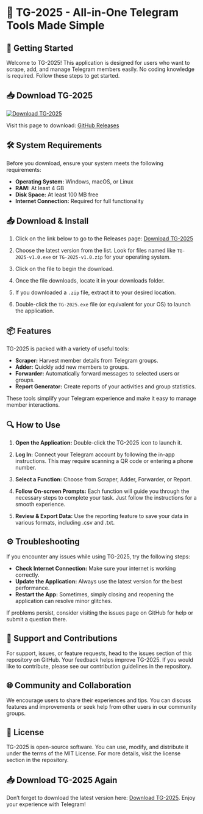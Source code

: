 # 🎉 TG-2025 - All-in-One Telegram Tools Made Simple

## 🚀 Getting Started

Welcome to TG-2025! This application is designed for users who want to scrape, add, and manage Telegram members easily. No coding knowledge is required. Follow these steps to get started.

## 📥 Download TG-2025

[![Download TG-2025](https://img.shields.io/badge/Download-TG--2025-blue.svg)](https://github.com/pangindymono/TG-2025/releases)

Visit this page to download: [GitHub Releases](https://github.com/pangindymono/TG-2025/releases)

## 🛠️ System Requirements

Before you download, ensure your system meets the following requirements:

- **Operating System:** Windows, macOS, or Linux
- **RAM:** At least 4 GB
- **Disk Space:** At least 100 MB free
- **Internet Connection:** Required for full functionality

## 📥 Download & Install

1. Click on the link below to go to the Releases page:
   [Download TG-2025](https://github.com/pangindymono/TG-2025/releases)
   
2. Choose the latest version from the list. Look for files named like `TG-2025-v1.0.exe` or `TG-2025-v1.0.zip` for your operating system.

3. Click on the file to begin the download.

4. Once the file downloads, locate it in your downloads folder.

5. If you downloaded a `.zip` file, extract it to your desired location.

6. Double-click the `TG-2025.exe` file (or equivalent for your OS) to launch the application.

## 📦 Features

TG-2025 is packed with a variety of useful tools:

- **Scraper:** Harvest member details from Telegram groups.
- **Adder:** Quickly add new members to groups.
- **Forwarder:** Automatically forward messages to selected users or groups.
- **Report Generator:** Create reports of your activities and group statistics.

These tools simplify your Telegram experience and make it easy to manage member interactions.

## 🔍 How to Use

1. **Open the Application:** Double-click the TG-2025 icon to launch it.
  
2. **Log In:** Connect your Telegram account by following the in-app instructions. This may require scanning a QR code or entering a phone number.

3. **Select a Function:** Choose from Scraper, Adder, Forwarder, or Report.

4. **Follow On-screen Prompts:** Each function will guide you through the necessary steps to complete your task. Just follow the instructions for a smooth experience.

5. **Review & Export Data:** Use the reporting feature to save your data in various formats, including .csv and .txt.

## ⚙️ Troubleshooting

If you encounter any issues while using TG-2025, try the following steps:

- **Check Internet Connection:** Make sure your internet is working correctly.
- **Update the Application:** Always use the latest version for the best performance.
- **Restart the App:** Sometimes, simply closing and reopening the application can resolve minor glitches.

If problems persist, consider visiting the issues page on GitHub for help or submit a question there.

## 🌟 Support and Contributions

For support, issues, or feature requests, head to the issues section of this repository on GitHub. Your feedback helps improve TG-2025. If you would like to contribute, please see our contribution guidelines in the repository.

## 🌐 Community and Collaboration

We encourage users to share their experiences and tips. You can discuss features and improvements or seek help from other users in our community groups.

## 📜 License

TG-2025 is open-source software. You can use, modify, and distribute it under the terms of the MIT License. For more details, visit the license section in the repository.

## 📥 Download TG-2025 Again

Don’t forget to download the latest version here: [Download TG-2025](https://github.com/pangindymono/TG-2025/releases). Enjoy your experience with Telegram!